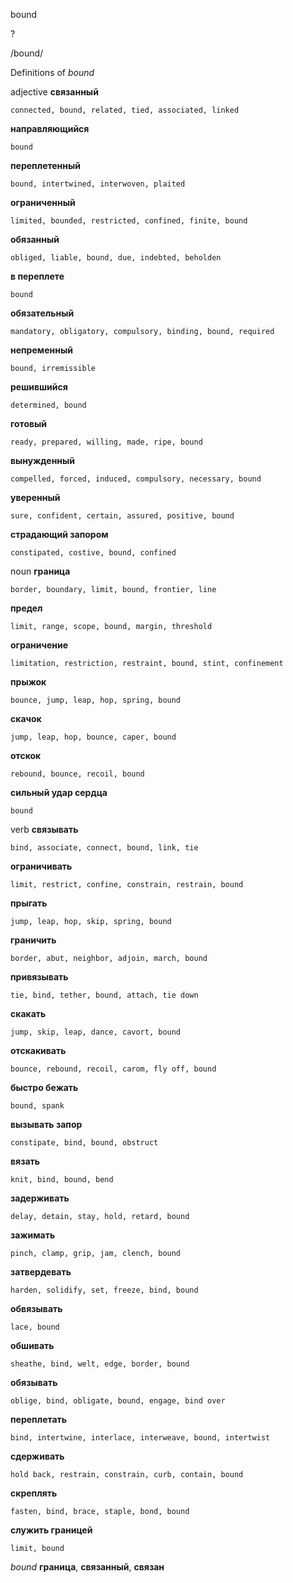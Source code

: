 bound

?

/bound/

Definitions of _bound_

adjective
**связанный**

    connected, bound, related, tied, associated, linked
**направляющийся**

    bound
**переплетенный**

    bound, intertwined, interwoven, plaited
**ограниченный**

    limited, bounded, restricted, confined, finite, bound
**обязанный**

    obliged, liable, bound, due, indebted, beholden
**в переплете**

    bound
**обязательный**

    mandatory, obligatory, compulsory, binding, bound, required
**непременный**

    bound, irremissible
**решившийся**

    determined, bound
**готовый**

    ready, prepared, willing, made, ripe, bound
**вынужденный**

    compelled, forced, induced, compulsory, necessary, bound
**уверенный**

    sure, confident, certain, assured, positive, bound
**страдающий запором**

    constipated, costive, bound, confined

noun
**граница**

    border, boundary, limit, bound, frontier, line
**предел**

    limit, range, scope, bound, margin, threshold
**ограничение**

    limitation, restriction, restraint, bound, stint, confinement
**прыжок**

    bounce, jump, leap, hop, spring, bound
**скачок**

    jump, leap, hop, bounce, caper, bound
**отскок**

    rebound, bounce, recoil, bound
**сильный удар сердца**

    bound

verb
**связывать**

    bind, associate, connect, bound, link, tie
**ограничивать**

    limit, restrict, confine, constrain, restrain, bound
**прыгать**

    jump, leap, hop, skip, spring, bound
**граничить**

    border, abut, neighbor, adjoin, march, bound
**привязывать**

    tie, bind, tether, bound, attach, tie down
**скакать**

    jump, skip, leap, dance, cavort, bound
**отскакивать**

    bounce, rebound, recoil, carom, fly off, bound
**быстро бежать**

    bound, spank
**вызывать запор**

    constipate, bind, bound, obstruct
**вязать**

    knit, bind, bound, bend
**задерживать**

    delay, detain, stay, hold, retard, bound
**зажимать**

    pinch, clamp, grip, jam, clench, bound
**затвердевать**

    harden, solidify, set, freeze, bind, bound
**обвязывать**

    lace, bound
**обшивать**

    sheathe, bind, welt, edge, border, bound
**обязывать**

    oblige, bind, obligate, bound, engage, bind over
**переплетать**

    bind, intertwine, interlace, interweave, bound, intertwist
**сдерживать**

    hold back, restrain, constrain, curb, contain, bound
**скреплять**

    fasten, bind, brace, staple, bond, bound
**служить границей**

    limit, bound

_bound_
**граница**, **связанный**, **связан**